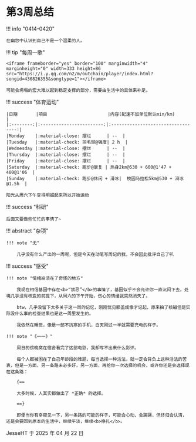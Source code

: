 # 第3周总结

!!! info "0414-0420"

    在幽怨中认识到自己不是一个温柔的人。
    
!!! tip "每周一歌"

    <iframe frameborder="yes" border="100" marginwidth="4" marginheight="0" width=333 height=86 src="https://i.y.qq.com/n2/m/outchain/player/index.html?songid=430826355&songtype=1"></iframe>

    可能会坍塌的宏大难以起到稳定支撑的部分，需要由生活中的具体来补足。
    
!!! success "体育运动"

    |日期       |项目                       |内容(配速不加单位默认min/km)           |
    |:--------:|:------------------------:|:----------------------------------:|
    |Monday    |:material-close: 摆烂      | --  |
    |Tuesday   |:material-check: 羽毛球@强度| 2 h  |
    |Wednesday |:material-close: 摆烂      | --  |
    |Thursday  |:material-close: 摆烂      | --  |
    |Friday    |:material-close: 摆烂      | --  |
    |Saturday  |:material-check: 跑步@康复 | 热身2km@530 + 600@1'47 + 400@1'06  |
    |Sunday    |:material-check: 跑步@休闲 + 滑冰|  校园马拉松5km@530 + 滑冰@1.5h  |

    阳光从周六下午变得明媚起来所以开始运动

!!! success "科研"
    
    后面又要做些忙忙的事情了~

!!! abstract "杂项"

    !!! note "无"

        几乎没有什么产出的一周呢，但是今天在动笔写周记的我，不会因此批评自己了叭

!!! success "感受"

    !!! note "情绪崩溃在了奇怪的地方"
        
        我现在相信基因中存在<b>“禁忌”</b>的事情了，基因似乎不会允许你一直沉闷下去，处境几乎没有改变的前提下，从周六的下午开始，伤心的情绪就突然消失了。

        btw，几乎没留下太多关于这一周的记忆，刚刚恍见膝盖成像才记起，原来拍了核磁但是实际没什么事的检查结果也是这一周里发生的。

        我依然在睡觉，像是一部不抗寒的手机，白天刚过一半就需要充电的样子。
    
    !!! note "《一一》"

        周日的傍晚窝在宿舍看完了这部电影，我却写不出来什么影评。

        每个人都被困在了自己年龄段的难题，每当选择一种活法，就一定会背负上这种活法的苦衷，但是一方面，另一条路未必多好，另一方面，再给你一次选择的机会，或许你还是会选择现在这条路：

        {==
        
        大多时候，人其实都做出了 *正确* 的选择。
        
        ==}

        即便当你有幸窥见一下，另一条路的可能的样子，可能会心动、会踌躇，但终归会认清，还是会要回到原本的生活中，继续平淡，继续<b>挣扎</b>。

JesseHT 于 2025 年 04 月 22 日